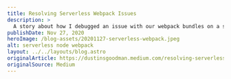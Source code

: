 ```yaml
---
title: Resolving Serverless Webpack Issues
description: >
  A story about how I debugged an issue with our webpack bundles on a serverless infrastructure and the key takeaways about developing JavaScript systems.
publishDate: Nov 27, 2020
heroImage: /blog-assets/20201127-serverless-webpack.jpeg
alt: serverless node webpack
layout: ../../layouts/blog.astro
originalArticle: https://dustinsgoodman.medium.com/resolving-serverless-webpack-issues-efae729e0619
originalSource: Medium
---
```

